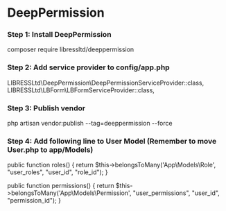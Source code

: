 # DeepPermission

### Step 1: Install DeepPermission

composer require libressltd/deeppermission

### Step 2: Add service provider to config/app.php

LIBRESSLtd\DeepPermission\DeepPermissionServiceProvider::class, 
LIBRESSLtd\LBForm\LBFormServiceProvider::class,

### Step 3: Publish vendor

php artisan vendor:publish --tag=deeppermission --force

### Step 4: Add following line to User Model (Remember to move User.php to app/Models)
	
public function roles()
{
    return $this->belongsToMany('App\Models\Role', "user_roles", "user_id", "role_id");
}

public function permissions()
{
    return $this->belongsToMany('App\Models\Permission', "user_permissions", "user_id", "permission_id");
}